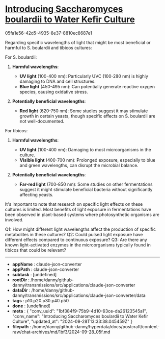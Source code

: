 # [Introducing Saccharomyces boulardii to Water Kefir Culture](https://claude.ai/chat/1bf384f9-75b9-4d10-93ce-da26123545a1)

05fa1e56-42d5-4935-8e37-8810ec8687e1

 Regarding specific wavelengths of light that might be most beneficial or harmful to S. boulardii and tibicos cultures:

For S. boulardii:
1. **Harmful wavelengths**: 
   - **UV light** (100-400 nm): Particularly UVC (100-280 nm) is highly damaging to DNA and cell structures.
   - **Blue light** (450-495 nm): Can potentially generate reactive oxygen species, causing oxidative stress.

2. **Potentially beneficial wavelengths**:
   - **Red light** (620-750 nm): Some studies suggest it may stimulate growth in certain yeasts, though specific effects on S. boulardii are not well-documented.

For tibicos:
1. **Harmful wavelengths**:
   - **UV light** (100-400 nm): Damaging to most microorganisms in the culture.
   - **Visible light** (400-700 nm): Prolonged exposure, especially to blue and green wavelengths, can disrupt the microbial balance.

2. **Potentially beneficial wavelengths**:
   - **Far-red light** (700-850 nm): Some studies on other fermentations suggest it might stimulate beneficial bacteria without significantly affecting yeasts.

It's important to note that research on specific light effects on these cultures is limited. Most benefits of light exposure in fermentations have been observed in plant-based systems where photosynthetic organisms are involved.

Q1: How might different light wavelengths affect the production of specific metabolites in these cultures?
Q2: Could pulsed light exposure have different effects compared to continuous exposure?
Q3: Are there any known light-activated enzymes in the microorganisms typically found in tibicos that could be relevant?

---

* **appName** : claude-json-converter
* **appPath** : claude-json-converter
* **subtask** : [undefined]
* **rootDir** : /home/danny/github-danny/transmissions/src/applications/claude-json-converter
* **dataDir** : /home/danny/github-danny/transmissions/src/applications/claude-json-converter/data
* **tags** : p10.p20.p30.p40.p50
* **done** : [undefined]
* **meta** : {
  "conv_uuid": "1bf384f9-75b9-4d10-93ce-da26123545a1",
  "conv_name": "Introducing Saccharomyces boulardii to Water Kefir Culture",
  "updated_at": "2024-09-28T13:33:38.045459Z"
}
* **filepath** : /home/danny/github-danny/hyperdata/docs/postcraft/content-raw/chat-archives/md/1bf3/2024-09-28_05f.md